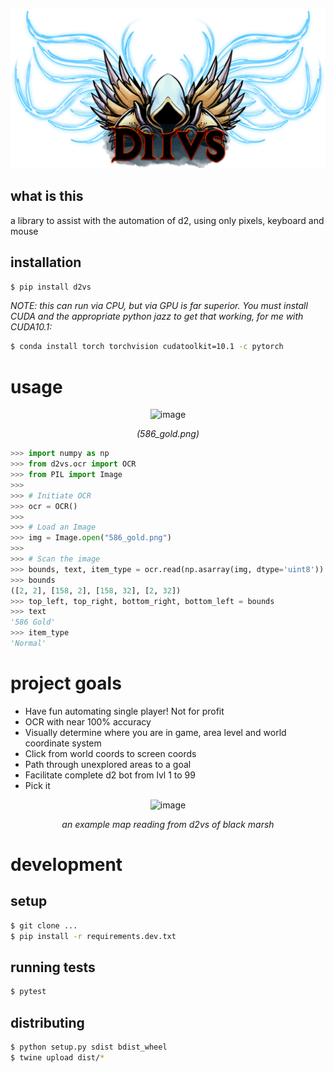 <div align="center">

![d2vs](docs/d2vs.png)

</div>


## what is this

a library to assist with the automation of d2, using only pixels, keyboard and mouse


## installation

```bash
$ pip install d2vs
```

_NOTE: this can run via CPU, but via GPU is far superior. You must install CUDA and the appropriate python jazz
to get that working, for me with CUDA10.1:_

```bash
$ conda install torch torchvision cudatoolkit=10.1 -c pytorch
```

# usage

<div align="center">

  ![image](https://user-images.githubusercontent.com/2185159/142674287-37311056-5483-4956-b786-b5ffc17bfc69.png)

  _(586_gold.png)_
</div>


```py
>>> import numpy as np
>>> from d2vs.ocr import OCR
>>> from PIL import Image
>>>
>>> # Initiate OCR
>>> ocr = OCR()
>>>
>>> # Load an Image
>>> img = Image.open("586_gold.png")
>>>
>>> # Scan the image
>>> bounds, text, item_type = ocr.read(np.asarray(img, dtype='uint8'))
>>> bounds
([2, 2], [158, 2], [158, 32], [2, 32])
>>> top_left, top_right, bottom_right, bottom_left = bounds
>>> text
'586 Gold'
>>> item_type
'Normal'
```

# project goals

 - Have fun automating single player! Not for profit
 - OCR with near 100% accuracy
 - Visually determine where you are in game, area level and world coordinate system
 - Click from world coords to screen coords
 - Path through unexplored areas to a goal
 - Facilitate complete d2 bot from lvl 1 to 99
 - Pick it

<div align="center">
  
![image](https://user-images.githubusercontent.com/2185159/142713867-b60e6dd6-08d9-4e55-862e-dba55cffff67.png)


  _an example map reading from d2vs of black marsh_
  
</div>

# development

## setup

```bash
$ git clone ...
$ pip install -r requirements.dev.txt
```

## running tests

```bash
$ pytest
```

## distributing

```bash
$ python setup.py sdist bdist_wheel
$ twine upload dist/*
```
